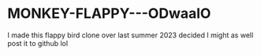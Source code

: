 # MONKEY-FLAPPY---ODwaalO
I made this flappy bird clone over last summer 2023 decided I might as well
post it to github lol
